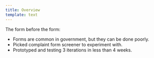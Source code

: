 ```yaml
---
title: Overview
template: text
---
```


The form before the form:

- Forms are common in government, but they can be done poorly.
- Picked complaint form screener to experiment with.
- Prototyped and testing 3 iterations in less than 4 weeks.